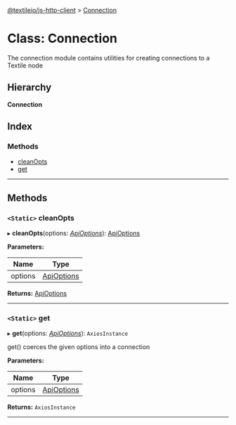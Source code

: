 [@textileio/js-http-client](../README.md) > [Connection](../classes/connection.md)

# Class: Connection

The connection module contains utilities for creating connections to a Textile node

## Hierarchy

**Connection**

## Index

### Methods

* [cleanOpts](connection.md#cleanopts)
* [get](connection.md#get)

---

## Methods

<a id="cleanopts"></a>

### `<Static>` cleanOpts

▸ **cleanOpts**(options: *[ApiOptions](../interfaces/apioptions.md)*): [ApiOptions](../interfaces/apioptions.md)

**Parameters:**

| Name | Type |
| ------ | ------ |
| options | [ApiOptions](../interfaces/apioptions.md) |

**Returns:** [ApiOptions](../interfaces/apioptions.md)

___
<a id="get"></a>

### `<Static>` get

▸ **get**(options: *[ApiOptions](../interfaces/apioptions.md)*): `AxiosInstance`

get() coerces the given options into a connection

**Parameters:**

| Name | Type |
| ------ | ------ |
| options | [ApiOptions](../interfaces/apioptions.md) |

**Returns:** `AxiosInstance`

___

